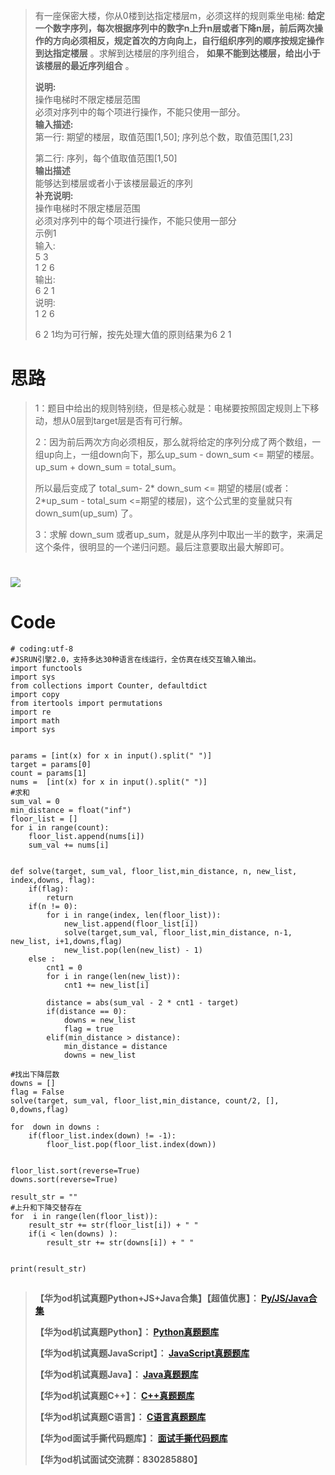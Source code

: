 > 有一座保密大楼，你从0楼到达指定楼层m，必须这样的规则乘坐电梯:
> **给定一个数字序列，每次根据序列中的数字n上升n层或者下降n层，前后两次操作的方向必须相反，规定首次的方向向上，自行组织序列的顺序按规定操作到达指定楼层**
> 。求解到达楼层的序列组合， **如果不能到达楼层，给出小于该楼层的最近序列组合** 。
>
> **说明:**  
>  操作电梯时不限定楼层范围  
>  必须对序列中的每个项进行操作，不能只使用一部分。  
>  **输入描述:**  
>  第一行: 期望的楼层，取值范围[1,50]; 序列总个数，取值范围[1,23]
>
> 第二行: 序列，每个值取值范围[1,50]  
>  **输出描述**  
>  能够达到楼层或者小于该楼层最近的序列  
>  **补充说明:**  
>  操作电梯时不限定楼层范围  
>  必须对序列中的每个项进行操作，不能只使用一部分  
>  示例1  
>  输入:  
>  5 3  
>  1 2 6  
>  输出:  
>  6 2 1  
>  说明:  
>  1 2 6
>
> 6 2 1均为可行解，按先处理大值的原则结果为6 2 1

# 思路

> 1：题目中给出的规则特别绕，但是核心就是：电梯要按照固定规则上下移动，想从0层到target层是否有可行解。
>
> 2：因为前后两次方向必须相反，那么就将给定的序列分成了两个数组，一组up向上，一组down向下，那么up_sum - down_sum <=
> 期望的楼层。up_sum + down_sum = total_sum。
>
> 所以最后变成了 total_sum- 2* down_sum <= 期望的楼层(或者：2*up_sum - total_sum
> <=期望的楼层)，这个公式里的变量就只有down_sum(up_sum) 了。
>
> 3：求解 down_sum 或者up_sum，就是从序列中取出一半的数字，来满足这个条件，很明显的一个递归问题。最后注意要取出最大解即可。

# ![](https://img-blog.csdnimg.cn/42eca8c5691144f2a9511821b795bf3e.jpeg)

# Code

    
    
    # coding:utf-8
    #JSRUN引擎2.0，支持多达30种语言在线运行，全仿真在线交互输入输出。 
    import functools
    import sys
    from collections import Counter, defaultdict
    import copy
    from itertools import permutations
    import re
    import math
    import sys
     
    
    params = [int(x) for x in input().split(" ")]
    target = params[0]
    count = params[1]
    nums =  [int(x) for x in input().split(" ")]
    #求和
    sum_val = 0
    min_distance = float("inf")
    floor_list = []
    for i in range(count):
        floor_list.append(nums[i])
        sum_val += nums[i]
    
    
    def solve(target, sum_val, floor_list,min_distance, n, new_list, index,downs, flag):
        if(flag):
            return
        if(n != 0):
            for i in range(index, len(floor_list)):
                new_list.append(floor_list[i])
                solve(target,sum_val, floor_list,min_distance, n-1, new_list, i+1,downs,flag)
                new_list.pop(len(new_list) - 1)  
        else :
            cnt1 = 0
            for i in range(len(new_list)):
                cnt1 += new_list[i]
            
            distance = abs(sum_val - 2 * cnt1 - target)
            if(distance == 0):
                downs = new_list
                flag = true
            elif(min_distance > distance):
                min_distance = distance
                downs = new_list
    
    #找出下降层数
    downs = []
    flag = False
    solve(target, sum_val, floor_list,min_distance, count/2, [], 0,downs,flag)
    
    for  down in downs :
        if(floor_list.index(down) != -1):
            floor_list.pop(floor_list.index(down))
        
    
    floor_list.sort(reverse=True)
    downs.sort(reverse=True)
    
    result_str = ""
    #上升和下降交替存在
    for  i in range(len(floor_list)):
        result_str += str(floor_list[i]) + " "
        if(i < len(downs) ):
            result_str += str(downs[i]) + " "
        
    
    print(result_str)

##

> **【华为od机试真题Python+JS+Java合集】【超值优惠】：
> **[Py/JS/Java合集](https://blog.csdn.net/misayaaaaa/category_12258991.html
> "Py/JS/Java合集")****
>
> **【华为od机试真题Python】：
> **[Python真题题库](https://blog.csdn.net/misayaaaaa/category_12111005.html
> "Python真题题库")****
>
> **【华为od机试真题JavaScript】：
> **[JavaScript真题题库](https://blog.csdn.net/misayaaaaa/category_12199270.html
> "JavaScript真题题库")****
>
> **【华为od机试真题Java】：
> **[Java真题题库](https://blog.csdn.net/misayaaaaa/category_12111006.html
> "Java真题题库")****
>
> **【华为od机试真题C++】：
> **[C++真题题库](https://blog.csdn.net/misayaaaaa/category_12036814.html
> "C++真题题库")****
>
> **【华为od机试真题C语言】：
> **[C语言真题题库](https://blog.csdn.net/misayaaaaa/category_12217917.html
> "C语言真题题库")****
>
> **【华为od面试手撕代码题库】：
> **[面试手撕代码题库](https://renjie.blog.csdn.net/article/details/130419388
> "面试手撕代码题库")****
>
> **【华为od机试面试交流群：830285880】**


